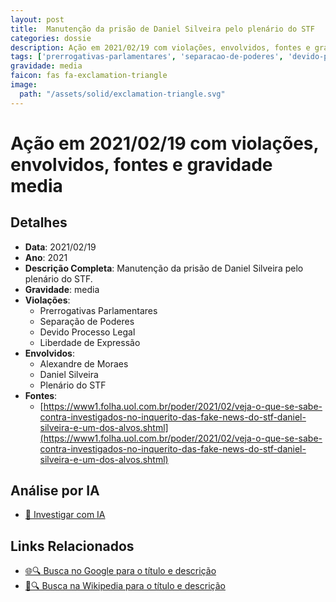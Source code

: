 ```yaml
---
layout: post
title:  Manutenção da prisão de Daniel Silveira pelo plenário do STF
categories: dossie
description: Ação em 2021/02/19 com violações, envolvidos, fontes e gravidade media
tags: ['prerrogativas-parlamentares', 'separacao-de-poderes', 'devido-processo-legal', 'liberdade-de-expressao', 'alexandre-de-moraes', 'daniel-silveira', 'plenario-do-stf', 'gravidade-media']
gravidade: media
faicon: fas fa-exclamation-triangle
image:
  path: "/assets/solid/exclamation-triangle.svg"
---
```


# Ação em 2021/02/19 com violações, envolvidos, fontes e gravidade media

## Detalhes
- **Data**: 2021/02/19
- **Ano**: 2021
- **Descrição Completa**: Manutenção da prisão de Daniel Silveira pelo plenário do STF.
- **Gravidade**: media <i class="fas fa-exclamation-triangle fa-2x"></i>
- **Violações**:
  - Prerrogativas Parlamentares
  - Separação de Poderes
  - Devido Processo Legal
  - Liberdade de Expressão
- **Envolvidos**:
  - Alexandre de Moraes
  - Daniel Silveira
  - Plenário do STF
- **Fontes**:
  - [https://www1.folha.uol.com.br/poder/2021/02/veja-o-que-se-sabe-contra-investigados-no-inquerito-das-fake-news-do-stf-daniel-silveira-e-um-dos-alvos.shtml](https://www1.folha.uol.com.br/poder/2021/02/veja-o-que-se-sabe-contra-investigados-no-inquerito-das-fake-news-do-stf-daniel-silveira-e-um-dos-alvos.shtml)

## Análise por IA
- [🤖 Investigar com IA](https://www.perplexity.ai/search?q=%22Alexandre%20de%20Moraes%22%20Manuten%C3%A7%C3%A3o%20da%20pris%C3%A3o%20de%20Daniel%20Silveira%20pelo%20plen%C3%A1rio%20do%20STF%20Manuten%C3%A7%C3%A3o%20da%20pris%C3%A3o%20de%20Daniel%20Silveira%20pelo%20plen%C3%A1rio%20do%20STF.%20Prerrogativas%20Parlamentares%20Separa%C3%A7%C3%A3o%20de%20Poderes%20Devido%20Processo%20Legal%20Liberdade%20de%20Express%C3%A3o%202021%20gravidade%20media)

## Links Relacionados
- [🌐🔍 Busca no Google para o título e descrição](https://www.google.com/search?q=%22Alexandre%20de%20Moraes%22%20Manuten%C3%A7%C3%A3o%20da%20pris%C3%A3o%20de%20Daniel%20Silveira%20pelo%20plen%C3%A1rio%20do%20STF%20Manuten%C3%A7%C3%A3o%20da%20pris%C3%A3o%20de%20Daniel%20Silveira%20pelo%20plen%C3%A1rio%20do%20STF.%20Prerrogativas%20Parlamentares%20Separa%C3%A7%C3%A3o%20de%20Poderes%20Devido%20Processo%20Legal%20Liberdade%20de%20Express%C3%A3o%202021%20gravidade%20media)
- [📖🔍 Busca na Wikipedia para o título e descrição](https://pt.wikipedia.org/w/index.php?search=%22Alexandre%20de%20Moraes%22%20Manuten%C3%A7%C3%A3o%20da%20pris%C3%A3o%20de%20Daniel%20Silveira%20pelo%20plen%C3%A1rio%20do%20STF%20Manuten%C3%A7%C3%A3o%20da%20pris%C3%A3o%20de%20Daniel%20Silveira%20pelo%20plen%C3%A1rio%20do%20STF.%20Prerrogativas%20Parlamentares%20Separa%C3%A7%C3%A3o%20de%20Poderes%20Devido%20Processo%20Legal%20Liberdade%20de%20Express%C3%A3o%202021%20gravidade%20media)


